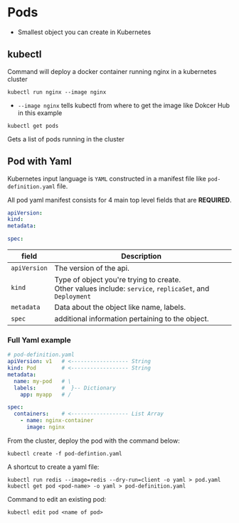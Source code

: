 # Pods

* Smallest object you can create in Kubernetes

## kubectl
Command will deploy a docker container running nginx in a kubernetes cluster

```
kubectl run nginx --image nginx
```

* `--image nginx` tells kubectl from where to get the image like Dokcer Hub in this example



```
kubectl get pods
```
Gets a list of pods running in the cluster



## Pod with Yaml
 Kubernetes input language is `YAML` constructed in a manifest file like `pod-definition.yaml` file.

All pod yaml manifest consists for 4 main top level fields that are **REQUIRED**.

```yaml
apiVersion:
kind:
metadata:

spec:
```
| field  | Description |
| --- | --- |
| `apiVersion` | The version of the api. |
| `kind` | Type of object you're trying to create.<br>Other values include: `service`, `replicaSet`, and `Deployment` |
| `metadata` | Data about the object like name, labels. |
| `spec` | additional information pertaining to the object. |


### Full Yaml example

```yaml
# pod-definition.yaml
apiVersion: v1   # <------------------ String
kind: Pod        # <------------------ String
metadata:
  name: my-pod   # \
  labels:        #  }-- Dictionary
    app: myapp   # /

spec:
  containers:    # <------------------ List Array
    - name: nginx-container
      image: nginx
```
From the cluster, deploy the pod with the command below:
```kubectl
kubectl create -f pod-defintion.yaml
```
A shortcut to create a yaml file:
```
kubectl run redis --image=redis --dry-run=client -o yaml > pod.yaml
kubectl get pod <pod-name> -o yaml > pod-definition.yaml
```

Command to edit an existing pod:
```
kubectl edit pod <name of pod>
```